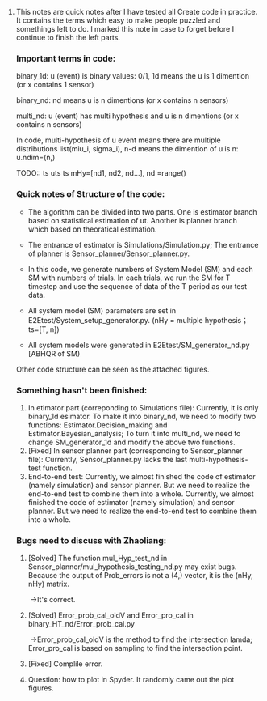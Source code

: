 1. This notes are quick notes after I have tested all Create code in practice. It contains the terms which easy to make people puzzled and somethings left to do. I marked this note in case to forget before I continue to finish the left parts.

   ### Important terms in code:

   binary_1d: u (event) is binary values: 0/1, 1d means the u is 1 dimention (or x contains 1 sensor)

   binary_nd: nd means u is n dimentions (or x contains n sensors)

   multi_nd: u (event) has multi hypothesis and u is n dimentions (or x contains n sensors)

   In code, multi-hypothesis of u event means there are multiple distributions list(miu_i, sigma_i), n-d means the dimention of u is n: u.ndim=(n,)
   
   TODO:: ts uts ts  mHy=[nd1, nd2, nd...], nd =range()


   ### Quick notes of Structure of the code:

    - The algorithm can be divided into two parts. One is estimator branch based on statistical estimation of ut. Another is planner branch which based on theoratical estimation.
    
    - The entrance of estimator is Simulations/Simulation.py; The entrance of planner is Sensor_planner/Sensor_planner.py.
    
    - In this code, we generate numbers of System Model (SM) and each SM with numbers of trials. In each trials, we run the SM for T timestep and use the sequence of data of the T period as our test data.
    
    - All system model (SM) parameters are set in E2Etest/System_setup_generator.py. (nHy = multiple hypothesis；ts=[T, n])
    
    - All system models were generated in E2Etest/SM_generator_nd.py [ABHQR of SM)

   Other code structure can be seen as the attached figures.

   ### Something hasn't been finished:

    1. In etimator part (correponding to Simulations file):
       Currently, it is only binary_1d esimator. To make it into binary_nd, we need to modify two functions: Estimator.Decision_making and Estimator.Bayesian_analysis; To turn it into multi_nd, we need to change SM_generator_1d and modify the above two functions.
    2. [Fixed] In sensor planner part (corresponding to Sensor_planner file):
       Currently, Sensor_planner.py lacks the last multi-hypothesis-test function.
    3. End-to-end test:
       Currently, we almost finished the code of estimator (namely simulation) and sensor planner. But we need to realize the end-to-end test to combine them into a whole.
   Currently, we almost finished the code of estimator (namely simulation) and sensor planner. But we need to realize the end-to-end test to combine them into a whole.

   ### Bugs need to discuss with Zhaoliang:

   1. [Solved] The function mul_Hyp_test_nd in Sensor_planner/mul_hypothesis_testing_nd.py may exist bugs. Because the output of Prob_errors is not a (4,) vector, it is the (nHy, nHy) matrix. 

      ​	->It's correct.

   2. [Solved] Error_prob_cal_oldV and Error_pro_cal in  binary_HT_nd/Error_prob_cal.py 

      ​	->Error_prob_cal_oldV is the method to find the intersection lamda; Error_pro_cal  is based on sampling to find the intersection point.

   3. [Fixed] Complile error.

   4. Question: how to plot in Spyder. It randomly came out the plot figures.
